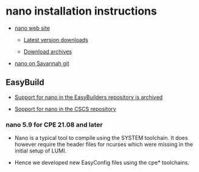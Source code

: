 # nano installation instructions

  * [nano web site](https://www.nano-editor.org/)

      * [Latest version downloads](https://www.nano-editor.org/download.php)

      * [Download archives](https://www.nano-editor.org/dist/)

  * [nano on Savannah git](https://git.savannah.gnu.org/cgit/nano.git/log/)


## EasyBuild

  * [Support for nano in the EasyBuilders repository is archived](https://github.com/easybuilders/easybuild-easyconfigs/tree/develop/easybuild/easyconfigs/__archive__/n/nano)

  * [Sopport for nano in the CSCS repository](https://github.com/eth-cscs/production/tree/master/easybuild/easyconfigs/n/nano)


### nano 5.9 for CPE 21.08 and later

  * Nano is a typical tool to compile using the SYSTEM toolchain. It does
    however require the header files for ncurses which were missing in the
    initial setup of LUMI.

  * Hence we developed new EasyConfig files using the cpe* toolchains.

